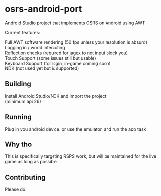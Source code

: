 # osrs-android-port  
Android Studio project that implements OSRS on Android using AWT 
  
Current features:  
  
Full AWT software rendering (50 fps unless your resolution is absurd)  
Logging in / world interacting  
Reflection checks (required for jagex to not input block you)  
Touch Support (some issues still but usable)  
Keyboard Support (for login, in-game coming soon)  
NDK (not used yet but is supported)  
  
## Building  
  
Install Android Studio/NDK and import the project.  
(minimum api 26)  
  
## Running  
  
Plug in you android device, or use the emulator, and run the app task
  
## Why tho  
  
This is specifically targeting RSPS work, but will be maintained for the live game as long as possible  
  
## Contributing  
  
Please do.
